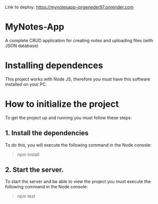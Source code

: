 Link to deploy: https://mynotesapp-jorgeneder97.onrender.com




# MyNotes-App
A complete CRUD application for creating notes and uploading files (with JSON database)



# Installing dependences
This project works with Node JS, therefore you must have this software installed on your PC.


# How to initialize the project
To get the project up and running you must follow these steps:
## 1. Install the dependencies
To do this, you will execute the following command in the Node console:
> npm install
## 2. Start the server.
To start the server and be able to view the project you must execute the following command in the Node console:
> npm test
